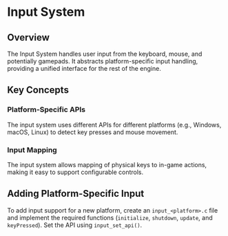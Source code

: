 # Input System

## Overview

The Input System handles user input from the keyboard, mouse, and potentially gamepads. It abstracts platform-specific input handling, providing a unified interface for the rest of the engine.

## Key Concepts

### Platform-Specific APIs

The input system uses different APIs for different platforms (e.g., Windows, macOS, Linux) to detect key presses and mouse movement.

### Input Mapping

The input system allows mapping of physical keys to in-game actions, making it easy to support configurable controls.

## Adding Platform-Specific Input

To add input support for a new platform, create an `input_<platform>.c` file and implement the required functions (`initialize`, `shutdown`, `update`, and `keyPressed`). Set the API using `input_set_api()`.
